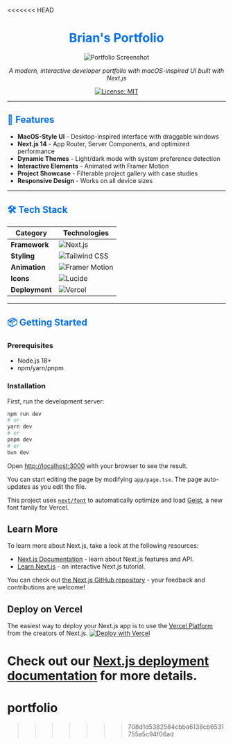 <<<<<<< HEAD
<div align="center">

# <span style="color: #0070f3">Brian's Portfolio</span>

![Portfolio Screenshot](./public/screenshot.png)

*A modern, interactive developer portfolio with macOS-inspired UI built with Next.js*


[![License: MIT](https://img.shields.io/badge/License-MIT-blue.svg)](LICENSE)

</div>

---

## <span style="color: #0070f3">🚀 Features</span>

- **MacOS-Style UI** - Desktop-inspired interface with draggable windows
- **Next.js 14** - App Router, Server Components, and optimized performance
- **Dynamic Themes** - Light/dark mode with system preference detection
- **Interactive Elements** - Animated with Framer Motion
- **Project Showcase** - Filterable project gallery with case studies
- **Responsive Design** - Works on all device sizes

---

## <span style="color: #0070f3">🛠 Tech Stack</span>

| Category       | Technologies                                                                 |
|----------------|-----------------------------------------------------------------------------|
| **Framework**  | ![Next.js](https://img.shields.io/badge/Next.js-000000?logo=nextdotjs)      |
| **Styling**    | ![Tailwind CSS](https://img.shields.io/badge/Tailwind_CSS-38B2AC?logo=tailwind-css) |
| **Animation**  | ![Framer Motion](https://img.shields.io/badge/Framer_Motion-0055FF?logo=framer) |
| **Icons**      | ![Lucide](https://img.shields.io/badge/Lucide-FF6D00?logo=lucide)           |
| **Deployment** | ![Vercel](https://img.shields.io/badge/Vercel-000000?logo=vercel)           |

---

## <span style="color: #0070f3">📦 Getting Started</span>

### Prerequisites
- Node.js 18+
- npm/yarn/pnpm

### Installation

First, run the development server:

```bash
npm run dev
# or
yarn dev
# or
pnpm dev
# or
bun dev
```

Open [http://localhost:3000](http://localhost:3000) with your browser to see the result.

You can start editing the page by modifying `app/page.tsx`. The page auto-updates as you edit the file.

This project uses [`next/font`](https://nextjs.org/docs/app/building-your-application/optimizing/fonts) to automatically optimize and load [Geist](https://vercel.com/font), a new font family for Vercel.

## Learn More

To learn more about Next.js, take a look at the following resources:

- [Next.js Documentation](https://nextjs.org/docs) - learn about Next.js features and API.
- [Learn Next.js](https://nextjs.org/learn) - an interactive Next.js tutorial.

You can check out [the Next.js GitHub repository](https://github.com/vercel/next.js) - your feedback and contributions are welcome!

## Deploy on Vercel

The easiest way to deploy your Next.js app is to use the [Vercel Platform](https://vercel.com/new?utm_medium=default-template&filter=next.js&utm_source=create-next-app&utm_campaign=create-next-app-readme) from the creators of Next.js.
[![Deploy with Vercel](https://vercel.com/button)](https://vercel.com/new/clone?repository-url=https%3A%2F%2Fgithub.com%2Fyour-username%2Fportfolio)

Check out our [Next.js deployment documentation](https://nextjs.org/docs/app/building-your-application/deploying) for more details.
=======
# portfolio
>>>>>>> 708d1d5382584cbba6138cb6531755a5c94f06ad
